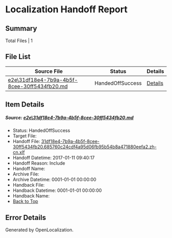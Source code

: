 # <a name='report-top'></a> Localization Handoff Report

## Summary
 Total Files | 1

## File List
 Source File | Status | Details 
 ----------- | ------ | ------- 
 [e2e\31df18e4-7b9a-4b5f-8cee-30ff5434fb20.md](https://github.com/OpenLocalizationTestOrg/ol-test0/blob/df4e94736e124f2f0264cd9811caa5a1f72f6581/e2e/31df18e4-7b9a-4b5f-8cee-30ff5434fb20.md) | HandedOffSuccess | [Details](#70f0980cdc17ed59dcfc2de44fe56e1e80d98b232)

## Item Details
##### <a name='70f0980cdc17ed59dcfc2de44fe56e1e80d98b232'></a> Source: [e2e\31df18e4-7b9a-4b5f-8cee-30ff5434fb20.md](https://github.com/OpenLocalizationTestOrg/ol-test0/blob/df4e94736e124f2f0264cd9811caa5a1f72f6581/e2e/31df18e4-7b9a-4b5f-8cee-30ff5434fb20.md)
* Status: HandedOffSuccess
* Target File: 
* Handoff File: [31df18e4-7b9a-4b5f-8cee-30ff5434fb20.685760c24cdf4a95d06fb95b54b8a471880eefa2.zh-cn.xlf](https://github.com/OpenLocalizationTestOrg/ol-test0-handoff/blob/e591c78bf8bc35bad9aee70b83021e94db656351/ol-handoff/OpenLocalizationTestOrg/ol-test0-zhcn/shujia/ht/31df18e4-7b9a-4b5f-8cee-30ff5434fb20.685760c24cdf4a95d06fb95b54b8a471880eefa2.zh-cn.xlf)
* Handoff Datetime: 2017-01-11 09:40:17
* Handoff Reason: Include
* Handoff Name: 
* Archive File: 
* Archive Datetime: 0001-01-01 00:00:00
* Handback File: 
* Handback Datetime: 0001-01-01 00:00:00
* Handback Name: 
* [Back to Top](#report-top)


## Error Details

Generated by OpenLocalization.
